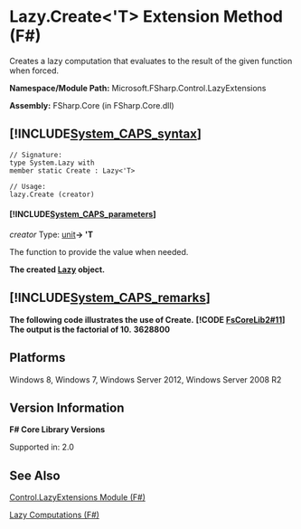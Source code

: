 # Lazy.Create<'T> Extension Method (F#)

Creates a lazy computation that evaluates to the result of the given function when forced.

**Namespace/Module Path:** Microsoft.FSharp.Control.LazyExtensions

**Assembly:** FSharp.Core (in FSharp.Core.dll)


## [!INCLUDE[System_CAPS_syntax](//System/Token/System_CAPS_syntax_md.md)]

```
// Signature:
type System.Lazy with
member static Create : Lazy<'T>

// Usage:
lazy.Create (creator)
```

#### [!INCLUDE[System_CAPS_parameters](//System/Token/System_CAPS_parameters_md.md)]
*creator*
Type: [unit](http://msdn.microsoft.com/en-us/library/00b837c2-6c8a-483a-87d3-0479c64037a7)**-&gt; 'T**


The function to provide the value when needed.



**The created [Lazy](http://msdn.microsoft.com/en-us/library/b29d0af5-6efb-4a55-a278-2662a4ecc489) object.**
## [!INCLUDE[System_CAPS_remarks](//System/Token/System_CAPS_remarks_md.md)]
**The following code illustrates the use of Create.**
**[!CODE [FsCoreLib2#11](../CodeSnippet/VS_Snippets_Fsharp/fscorelib2/FSharp/fs/program.fs#11)]**
**The output is the factorial of 10.**
**3628800**
## Platforms
Windows 8, Windows 7, Windows Server 2012, Windows Server 2008 R2


## Version Information
**F# Core Library Versions**

Supported in: 2.0




## See Also
[Control.LazyExtensions Module &#40;F&#35;&#41;](Control.LazyExtensions+Module+28%F%2329%.md)

[Lazy Computations &#40;F&#35;&#41;](Lazy+Computations+28%F%2329%.md)


